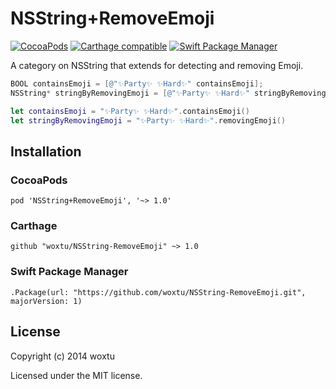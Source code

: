 # NSString+RemoveEmoji

[![CocoaPods](https://img.shields.io/cocoapods/v/NSString+RemoveEmoji.svg?style=flat-square)](https://cocoapods.org/pods/NSString+RemoveEmoji)
[![Carthage compatible](https://img.shields.io/badge/Carthage-compatible-4BC51D.svg?style=flat-square)](https://github.com/Carthage/Carthage)
[![Swift Package Manager](https://img.shields.io/badge/Swift%20Package%20Manager-compatible-brightgreen.svg?style=flat-square)](https://github.com/apple/swift-package-manager)

A category on NSString that extends for detecting and removing Emoji.

```objectivec
BOOL containsEmoji = [@"✨Party✨ ✨Hard✨" containsEmoji];
NSString* stringByRemovingEmoji = [@"✨Party✨ ✨Hard✨" stringByRemovingEmoji];
```

```swift
let containsEmoji = "✨Party✨ ✨Hard✨".containsEmoji()
let stringByRemovingEmoji = "✨Party✨ ✨Hard✨".removingEmoji()
```

## Installation

### CocoaPods

```
pod 'NSString+RemoveEmoji', '~> 1.0'
```

### Carthage

```
github "woxtu/NSString-RemoveEmoji" ~> 1.0
```

### Swift Package Manager

```
.Package(url: "https://github.com/woxtu/NSString-RemoveEmoji.git", majorVersion: 1)
```

## License

Copyright (c) 2014 woxtu

Licensed under the MIT license.
